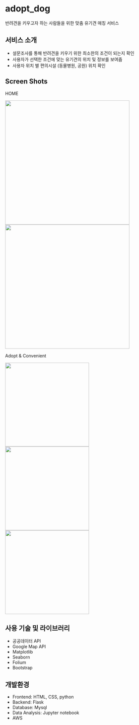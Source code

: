 # adopt_dog
반려견을 키우고자 하는 사람들을 위한 맞춤 유기견 매칭 서비스

## 서비스 소개
- 설문조사를 통해 반려견을 키우기 위한 최소한의 조건이 되는지 확인
- 사용자가 선택한 조건에 맞는 유기견의 위치 및 정보를 보여줌
- 사용자 위치 별 편의시설 (동물병원, 공원) 위치 확인  

## Screen Shots
HOME

<img width="400" alt="" src="https://user-images.githubusercontent.com/34999925/75478462-60840580-59e1-11ea-853c-68be282aca02.png"><img width="400" alt="" src="https://user-images.githubusercontent.com/34999925/75478473-64b02300-59e1-11ea-82f7-bc10418f18f2.png">

Adopt & Convenient

<img width="270" alt="" src="https://user-images.githubusercontent.com/34999925/75478485-68dc4080-59e1-11ea-84ab-7bc96c23452a.png"><img width="270" alt="" src="https://user-images.githubusercontent.com/34999925/75480994-a5aa3680-59e5-11ea-801a-fd111bf6149f.png"><img width="270" alt="" src="https://user-images.githubusercontent.com/34999925/75480194-2a945080-59e4-11ea-87bc-9ff470e3691b.png">

## 사용 기술 및 라이브러리
- 공공데이터 API
- Google Map API
- Matplotlib
- Seaborn
- Folium
- Bootstrap

## 개발환경
- Frontend: HTML, CSS, python
- Backend: Flask
- Database: Mysql 
- Data Analysis: Jupyter notebook
- AWS

